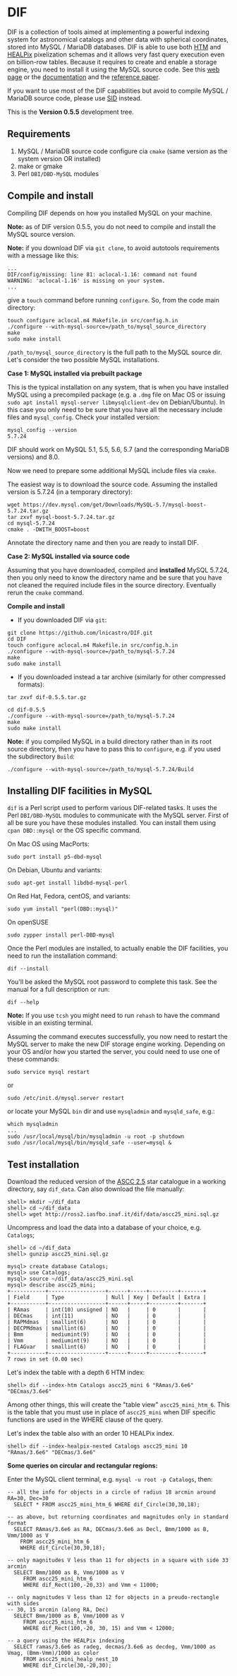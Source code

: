# DIF
DIF is a collection of tools aimed at implementing a powerful indexing system for astronomical catalogs and other data with spherical coordinates, stored into MySQL / MariaDB databases.
DIF is able to use both [HTM](http://www.skyserver.org/htm/) and [HEALPix](http://healpix.jpl.nasa.gov/) pixelization schemas and it allows very fast query execution even on billion-row tables. 
Because it requires to create and enable a storage engine, you need to install it using the MySQL source code. See this [web page](http://ross.iasfbo.inaf.it/dif/) or the [documentation](doc/dif.pdf) and the [reference paper](http://www.hindawi.com/journals/aa/2010/524534.html).

If you want to use most of the DIF capabilities but avoid to compile MySQL / MariaDB source code, please use [SID](https://github.com/lnicastro/SID) instead.

This is the **Version 0.5.5** development tree.

## Requirements

1. MySQL / MariaDB source code configure cia `cmake` (same version as the system version OR installed)
2. make or gmake
3. Perl `DBI/DBD-MySQL` modules

## Compile and install
Compiling DIF depends on how you installed MySQL on your machine.

**Note:** as of DIF version 0.5.5, you do not need to compile and install the MySQL source version.

**Note:** if you download DIF via `git clone`, to avoid autotools requirements with a message like this:
```
...
DIF/config/missing: line 81: aclocal-1.16: command not found
WARNING: 'aclocal-1.16' is missing on your system.
...
```

give a `touch` command before running `configure`. So, from the code main directory:

```
touch configure aclocal.m4 Makefile.in src/config.h.in
./configure --with-mysql-source=/path_to/mysql_source_directory
make
sudo make install
```
`/path_to/mysql_source_directory` is the full path to the MySQL source dir.
Let's consider the two possible MySQL installations.

**Case 1: MySQL installed via prebuilt package**

This is the typical installation on any system, that is when
you have installed MySQL using a precompiled package (e.g. a `.dmg` file on Mac OS
or issuing `sudo apt install mysql-server libmysqlclient-dev` on Debian/Ubuntu).
In this case you only need to be sure that you have all the necessary include files and `mysql_config`. Check your installed version:
```
mysql_config --version
5.7.24
```
DIF should work on MySQL 5.1, 5.5, 5.6, 5.7 (and the corresponding MariaDB versions) and 8.0.

Now we need to prepare some additional MySQL include files via `cmake`.

The easiest way is to download the source code. Assuming the installed version is 5.7.24 (in a temporary directory):
```
wget https://dev.mysql.com/get/Downloads/MySQL-5.7/mysql-boost-5.7.24.tar.gz
tar zxvf mysql-boost-5.7.24.tar.gz
cd mysql-5.7.24
cmake . -DWITH_BOOST=boost
```
Annotate the directory name and then you are ready to install DIF.

**Case 2: MySQL installed via source code**

Assuming that you have downloaded, compiled and **installed** MySQL 5.7.24, then you only need
to know the directory name and be sure that you have not cleaned the required include files in the source directory. Eventually rerun the `cmake` command.

**Compile and install**

- If you downloaded DIF via `git`:
```
git clone https://github.com/lnicastro/DIF.git
cd DIF
touch configure aclocal.m4 Makefile.in src/config.h.in
./configure --with-mysql-source=/path_to/mysql-5.7.24
make
sudo make install
```

- If you downloaded instead a tar archive (similarly for other compressed formats):
```
tar zxvf dif-0.5.5.tar.gz

cd dif-0.5.5
./configure --with-mysql-source=/path_to/mysql-5.7.24
make
sudo make install
```

**Note:** if you compiled MySQL in a build directory rather than in its root source directory, then you have to pass this to ``configure``, e.g. if you used the subdirectory `Build`:
```
./configure --with-mysql-source=/path_to/mysql-5.7.24/Build
```

## Installing DIF facilities in MySQL
`dif` is a Perl script used to perform various DIF-related tasks.
It uses the Perl `DBI/DBD-MySQL` modules to communicate with the MySQL server.
First of all be sure you have these modules installed. You can install them using `cpan DBD::mysql` or the OS specific command.

On Mac OS using MacPorts: 
```
sudo port install p5-dbd-mysql
```
On Debian, Ubuntu and variants:
```
sudo apt-get install libdbd-mysql-perl
```
On Red Hat, Fedora, centOS, and variants:
```
sudo yum install "perl(DBD::mysql)"
```
On openSUSE
```
sudo zypper install perl-DBD-mysql
```

Once the Perl modules are installed, to actually enable the DIF facilities, you need to run the installation command:
```
dif --install
```

You'll be asked the MySQL root password to complete this task.
See the manual for a full description or run:
```
dif --help
```

**Note:** If you use `tcsh` you might need to run `rehash` to have the command visible in an existing terminal.

Assuming the command executes successfully, you now need to restart the MySQL server to make the new DIF storage engine working.
Depending on your OS and/or how you started the server, you could need to use one of these commands:
```
sudo service mysql restart
```
or
```
sudo /etc/init.d/mysql.server restart
```
or locate your MySQL `bin` dir and use `mysqladmin` and `mysqld_safe`, e.g.:
```
which mysqladmin
...
sudo /usr/local/mysql/bin/mysqladmin -u root -p shutdown
sudo /usr/local/mysql/bin/mysqld_safe --user=mysql &
```

## Test installation

Download the reduced version of the [ASCC 2.5](http://ross2.iasfbo.inaf.it/dif/data/ascc25_mini.sql.gz) star catalogue in a working directory, say `dif_data`. Can also download the file manually:
```
shell> mkdir ~/dif_data
shell> cd ~/dif_data
shell> wget http://ross2.iasfbo.inaf.it/dif/data/ascc25_mini.sql.gz
```

Uncompress and load the data into a database of your choice, e.g. `Catalogs`;
```
shell> cd ~/dif_data
shell> gunzip ascc25_mini.sql.gz

mysql> create database Catalogs;
mysql> use Catalogs;
mysql> source ~/dif_data/ascc25_mini.sql
mysql> describe ascc25_mini;
+-----------+------------------+------+-----+---------+-------+
| Field     | Type             | Null | Key | Default | Extra |
+-----------+------------------+------+-----+---------+-------+
| RAmas     | int(10) unsigned | NO   |     | 0       |       |
| DECmas    | int(11)          | NO   |     | 0       |       |
| RAPMdmas  | smallint(6)      | NO   |     | 0       |       |
| DECPMdmas | smallint(6)      | NO   |     | 0       |       |
| Bmm       | mediumint(9)     | NO   |     | 0       |       |
| Vmm       | mediumint(9)     | NO   |     | 0       |       |
| FLAGvar   | smallint(6)      | NO   |     | 0       |       |
+-----------+------------------+------+-----+---------+-------+
7 rows in set (0.00 sec)

```

Let's index the table with a depth 6 HTM index:
```
shell> dif --index-htm Catalogs ascc25_mini 6 "RAmas/3.6e6" "DECmas/3.6e6"
```

Among other things, this will create the "table view" `ascc25_mini_htm_6`. This is the table that you must use in place of `ascc25_mini` when DIF specific functions are used in the WHERE clause of the query.

Let's index the table also with an order 10 HEALPix index.
```
shell> dif --index-healpix-nested Catalogs ascc25_mini 10 "RAmas/3.6e6" "DECmas/3.6e6"
```

**Some queries on circular and rectangular regions:**

Enter the MySQL client terminal, e.g. `mysql -u root -p Catalogs`, then:

```
-- all the info for objects in a circle of radius 18 arcmin around RA=30, Dec=30
  SELECT * FROM ascc25_mini_htm_6 WHERE dif_Circle(30,30,18);

-- as above, but returning coordinates and magnitudes only in standard format
  SELECT RAmas/3.6e6 as RA, DECmas/3.6e6 as Decl, Bmm/1000 as B, Vmm/1000 as V
    FROM ascc25_mini_htm_6
    WHERE dif_Circle(30,30,18);

-- only magnitudes V less than 11 for objects in a square with side 33 arcmin
  SELECT Bmm/1000 as B, Vmm/1000 as V
     FROM ascc25_mini_htm_6
     WHERE dif_Rect(100,-20,33) and Vmm < 11000;

-- only magnitudes V less than 12 for objects in a preudo-rectangle with sides
-- 30, 15 arcmin (along RA, Dec)
  SELECT Bmm/1000 as B, Vmm/1000 as V
     FROM ascc25_mini_htm_6
     WHERE dif_Rect(100,-20, 30, 15) and Vmm < 12000;

-- a query using the HEALPix indexing
  SELECT ramas/3.6e6 as radeg, decmas/3.6e6 as decdeg, Vmm/1000 as Vmag, (Bmm-Vmm)/1000 as color
     FROM ascc25_mini_healp_nest_10
     WHERE dif_Circle(30,-20,30);
```
